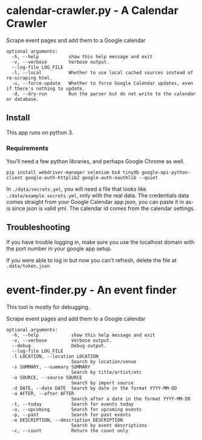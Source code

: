 # calendar-crawler.py - A Calendar Crawler

Scrape event pages and add them to a Google calendar

```
optional arguments:
  -h, --help           show this help message and exit
  -v, --verbose        Verbose output.
  --log-file LOG_FILE
  -l, --local          Whether to use local cached sources instead of re-scraping html.
  -u, --force-update   Whether to force Google Calendar updates, even if there's nothing to update.
  -d, --dry-run        Run the parser but do not write to the calendar or database.
```

## Install
This app runs on python 3.

### Requirements
You'll need a few python libraries, and perhaps Google Chrome as well.

```
pip install webdriver-manager selenium bs4 tinydb google-api-python-client google-auth-httplib2 google-auth-oauthlib --quiet
```

In `./data/secrets.yml`, you will need a file that looks like `./data/example.secrets.yml`, only with the real data. The credentials data comes straight from your Google Calendar app json, you can paste it in as-is since json is valid yml. The calendar id comes from the calendar settings.

## Troubleshooting

If you have trouble logging in, make sure you use the localhost domain with the port number in your google app setup.

If you were able to log in but now you can't refresh, delete the file at `.data/token.json`


# event-finder.py - An event finder

This tool is mostly for debugging.

Scrape event pages and add them to a Google calendar

```
optional arguments:
  -h, --help            show this help message and exit
  -v, --verbose         Verbose output.
  --debug               Debug output.
  --log-file LOG_FILE
  -l LOCATION, --location LOCATION
                        Search by location/venue
  -s SUMMARY, --summary SUMMARY
                        Search by title/artist/etc
  -o SOURCE, --source SOURCE
                        Search by import source
  -d DATE, --date DATE  Search by date in the format YYYY-MM-DD
  -a AFTER, --after AFTER
                        Search after a date in the format YYYY-MM-DD
  -t, --today           Search for events today
  -u, --upcoming        Search for upcoming events
  -p, --past            Search for past events
  -e DESCRIPTION, --description DESCRIPTION
                        Search by event descriptions
  -c, --count           Return the count only
```
